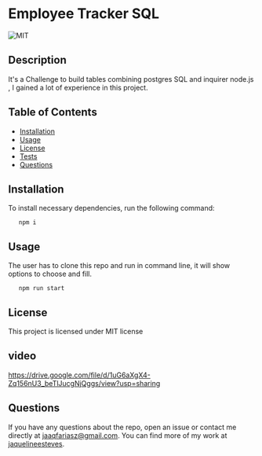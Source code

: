  # Employee Tracker SQL
  ![MIT](https://img.shields.io/static/v1?label=License&message=MIT&color=blue)
  
  ## Description 
   It's a Challenge to build tables combining postgres SQL and inquirer node.js , I gained a lot of experience in this project.

  ## Table of Contents 
  * [Installation](#installation)
  * [Usage](#usage)
  * [License](#license)
  * [Tests](#tests)
  * [Questions](#questions)
  
   ## Installation 
  To install necessary dependencies, run the following command:

```
   npm i

```

  ## Usage
  The user has to clone this repo and run in command line, it will show options to choose and fill.
```
   npm run start

```

  ## License 
  This project is licensed under MIT license  


  ## video
  https://drive.google.com/file/d/1uG6aXgX4-Zq156nU3_beTlJucgNjQggs/view?usp=sharing

  ## Questions
  If you have any questions about the repo, open an issue or contact me directly at jaaqfariasz@gmail.com. You can find more of my work at [jaquelineesteves](https://github.com/jaquelineesteves/).